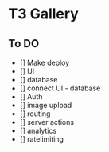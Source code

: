 # T3 Gallery

## To DO

- [] Make deploy
- [] UI
- [] database
- [] connect UI - database
- [] Auth
- [] image upload
- [] routing
- [] server actions
- [] analytics
- [] ratelimiting